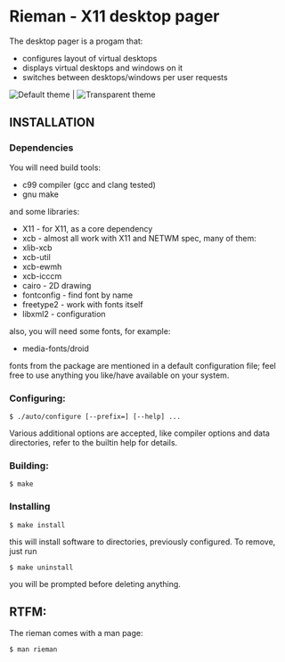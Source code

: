 Rieman - X11 desktop pager
==========================

The desktop pager is a progam that:

 * configures layout of virtual desktops
 * displays virtual desktops and windows on it
 * switches between desktops/windows per user requests

 ![Default theme](docs/s1.png?raw=true "Default theme") | ![Transparent theme](docs/s2.png?raw=true "Transparent theme")

INSTALLATION
------------

### Dependencies

You will need build tools:

 * c99 compiler (gcc and clang tested)
 * gnu make

 and some libraries:

 * X11        - for X11, as a core dependency
 * xcb        - almost all work with X11 and NETWM spec, many of them:
 * xlib-xcb
 * xcb-util
 * xcb-ewmh
 * xcb-icccm
 * cairo      - 2D drawing
 * fontconfig - find font by name
 * freetype2  - work with fonts itself
 * libxml2    - configuration

also, you will need some fonts, for example:

 * media-fonts/droid

 fonts from the package are mentioned in a default configuration file;
 feel free to use anything you like/have available on your system.

### Configuring:

```
$ ./auto/configure [--prefix=] [--help] ...
```

Various additional options are accepted, like compiler options and data
directories, refer to the builtin help for details.

### Building:

```
$ make
```

### Installing

```
$ make install
```

this will install software to directories, previously configured.
To remove, just run
```
$ make uninstall
```

you will be prompted before deleting anything.

RTFM:
-----

The rieman comes with a man page:

```
$ man rieman
```
